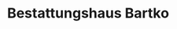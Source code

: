 ---
title: "Bestattungshaus Bartko"
url: /koethen-anhalt/bestattungshaus-bartko/
shop: Bestattungen
---